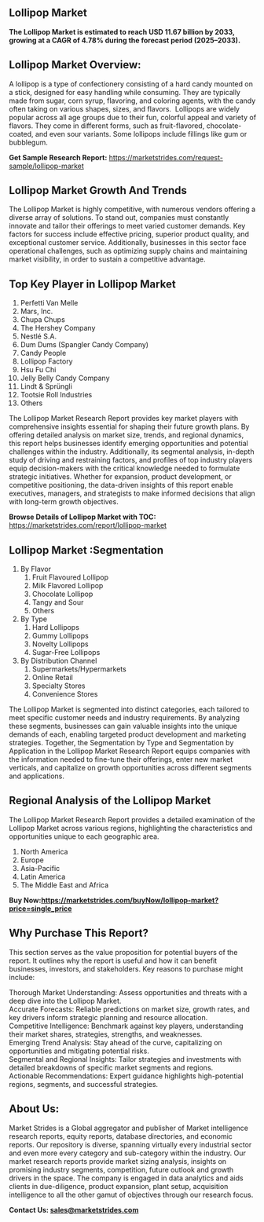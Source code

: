 <h2>Lollipop Market</h2>
<p><strong>The Lollipop Market is estimated to reach USD 11.67 billion by 2033, growing at a CAGR of 4.78% during the forecast period (2025–2033).</strong></p>
<h2>Lollipop Market Overview:</h2>
<p>A lollipop is a type of confectionery consisting of a hard candy mounted on a stick, designed for easy handling while consuming. They are typically made from sugar, corn syrup, flavoring, and coloring agents, with the candy often taking on various shapes, sizes, and flavors.  Lollipops are widely popular across all age groups due to their fun, colorful appeal and variety of flavors. They come in different forms, such as fruit-flavored, chocolate-coated, and even sour variants. Some lollipops include fillings like gum or bubblegum.</p>
<p><strong>Get Sample Research Report:</strong> <a href=https://marketstrides.com/request-sample/lollipop-market>https://marketstrides.com/request-sample/lollipop-market</a></p>
<h2>Lollipop Market Growth And Trends</h2>
<p>The Lollipop Market is highly competitive, with numerous vendors offering a diverse array of solutions. To stand out, companies must constantly innovate and tailor their offerings to meet varied customer demands. Key factors for success include effective pricing, superior product quality, and exceptional customer service. Additionally, businesses in this sector face operational challenges, such as optimizing supply chains and maintaining market visibility, in order to sustain a competitive advantage.</p>
<h2>Top Key Player in Lollipop Market</h2>
<p><ol>
<li>Perfetti Van Melle</li>
<li>Mars, Inc.</li>
<li>Chupa Chups</li>
<li>The Hershey Company</li>
<li>Nestlé S.A.</li>
<li>Dum Dums (Spangler Candy Company)</li>
<li>Candy People</li>
<li>Lollipop Factory</li>
<li>Hsu Fu Chi</li>
<li>Jelly Belly Candy Company</li>
<li>Lindt &amp; Sprüngli</li>
<li>Tootsie Roll Industries</li>
<li>Others</li>
</ol></p>
<p>The Lollipop Market Research Report provides key market players with comprehensive insights essential for shaping their future growth plans. By offering detailed analysis on market size, trends, and regional dynamics, this report helps businesses identify emerging opportunities and potential challenges within the industry. Additionally, its segmental analysis, in-depth study of driving and restraining factors, and profiles of top industry players equip decision-makers with the critical knowledge needed to formulate strategic initiatives. Whether for expansion, product development, or competitive positioning, the data-driven insights of this report enable executives, managers, and strategists to make informed decisions that align with long-term growth objectives.</p>
<p><strong>Browse Details of Lollipop Market with TOC:</strong> <a href=https://marketstrides.com/report/lollipop-market>https://marketstrides.com/report/lollipop-market</a></p>
<h2>Lollipop Market :Segmentation</h2>
<p><ol>
<li>By Flavor
<ol>
<li>Fruit Flavoured Lollipop</li>
<li>Milk Flavored Lollipop</li>
<li>Chocolate Lollipop</li>
<li>Tangy and Sour</li>
<li>Others</li>
</ol>
</li>
<li>By Type
<ol>
<li>Hard Lollipops</li>
<li>Gummy Lollipops</li>
<li>Novelty Lollipops</li>
<li>Sugar-Free Lollipops</li>
</ol>
</li>
<li>By Distribution Channel
<ol>
<li>Supermarkets/Hypermarkets</li>
<li>Online Retail</li>
<li>Specialty Stores</li>
<li>Convenience Stores</li>
</ol>
</li></ol></p>
<p>The Lollipop Market is segmented into distinct categories, each tailored to meet specific customer needs and industry requirements. By analyzing these segments, businesses can gain valuable insights into the unique demands of each, enabling targeted product development and marketing strategies. Together, the Segmentation by Type and Segmentation by Application in the Lollipop Market Research Report equips companies with the information needed to fine-tune their offerings, enter new market verticals, and capitalize on growth opportunities across different segments and applications.</p>
<h2>Regional Analysis of the Lollipop Market</h2>
<p>The Lollipop Market Research Report provides a detailed examination of the Lollipop Market across various regions, highlighting the characteristics and opportunities unique to each geographic area.</p>
<p><ol>
<li>North America</li>
<li>Europe</li>
<li>Asia-Pacific</li>
<li>Latin America</li>
<li>The Middle East and Africa</li>
</ol></p>
<p><strong>Buy Now:<a href=https://marketstrides.com/buyNow/lollipop-market?price=single_price>https://marketstrides.com/buyNow/lollipop-market?price=single_price</a></strong></p>
<h2>Why Purchase This Report?</h2>
<p>This section serves as the value proposition for potential buyers of the report. It outlines why the report is useful and how it can benefit businesses, investors, and stakeholders. Key reasons to purchase might include:</p>
<p>Thorough Market Understanding: Assess opportunities and threats with a deep dive into the Lollipop Market.<br />Accurate Forecasts: Reliable predictions on market size, growth rates, and key drivers inform strategic planning and resource allocation.<br />Competitive Intelligence: Benchmark against key players, understanding their market shares, strategies, strengths, and weaknesses.<br />Emerging Trend Analysis: Stay ahead of the curve, capitalizing on opportunities and mitigating potential risks.<br />Segmental and Regional Insights: Tailor strategies and investments with detailed breakdowns of specific market segments and regions.<br />Actionable Recommendations: Expert guidance highlights high-potential regions, segments, and successful strategies.</p>
<h2>About Us:</h2>
<p>Market Strides is a Global aggregator and publisher of Market intelligence research reports, equity reports, database directories, and economic reports. Our repository is diverse, spanning virtually every industrial sector and even more every category and sub-category within the industry. Our market research reports provide market sizing analysis, insights on promising industry segments, competition, future outlook and growth drivers in the space. The company is engaged in data analytics and aids clients in due-diligence, product expansion, plant setup, acquisition intelligence to all the other gamut of objectives through our research focus.</p>
<p><strong>Contact Us: <a href=mailto:sales@marketstrides.com>sales@marketstrides.com</a></strong></p>
